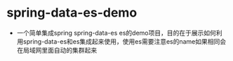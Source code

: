 # spring-data-es-demo

* 一个简单集成spring spring-data-es es的demo项目，目的在于展示如何利用spring-data-es和es集成起来使用，使用es需要注意es的name如果相同会在局域网里面自动的集群起来
